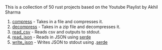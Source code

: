 This is a collection of 50 rust projects based on the Youtube Playlist by Akhil Sharma

1. [compress](./compress) - Takes in a file and compresses it.
2. [decompress](./decompress/) - Takes in a zip file and decompresses it.
3. [read_csv](./read_csv/) - Reads csv and outputs to stdout.
4. [read_json](./read_json/) - Reads in JSON using [serde](https://serde.rs/)
5. [write_json](./write_json) - Writes JSON to stdout using .[serde](https://serde.rs/)
